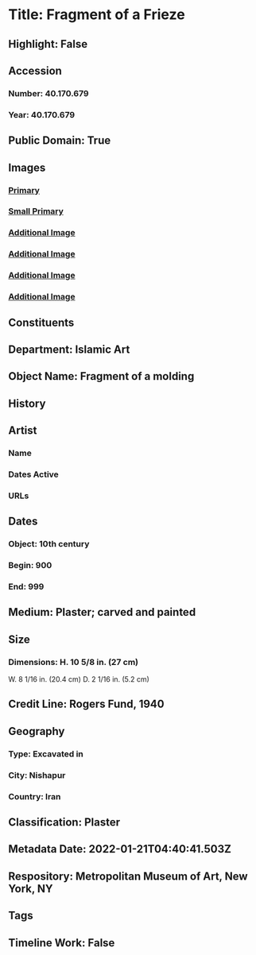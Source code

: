 # Title: Fragment of a Frieze
## Highlight: False
## Accession
### Number: 40.170.679
### Year: 40.170.679
## Public Domain: True
## Images
### [Primary](https://images.metmuseum.org/CRDImages/is/original/wb-40.170.679.JPG)
### [Small Primary](https://images.metmuseum.org/CRDImages/is/web-large/wb-40.170.679.JPG)
### [Additional Image](https://images.metmuseum.org/CRDImages/is/original/wb-40.170.679b.JPG)
### [Additional Image](https://images.metmuseum.org/CRDImages/is/original/wb-40.170.679c.JPG)
### [Additional Image](https://images.metmuseum.org/CRDImages/is/original/wb-40.170.679d.JPG)
### [Additional Image](https://images.metmuseum.org/CRDImages/is/original/wb-40.170.679e.JPG)
## Constituents
## Department: Islamic Art
## Object Name: Fragment of a molding
## History
## Artist
### Name
### Dates Active
### URLs
## Dates
### Object: 10th century
### Begin: 900
### End: 999
## Medium: Plaster; carved and painted
## Size
### Dimensions: H. 10 5/8 in. (27 cm)
W. 8 1/16 in. (20.4 cm)
D. 2 1/16 in. (5.2 cm)
## Credit Line: Rogers Fund, 1940
## Geography
### Type: Excavated in
### City: Nishapur
### Country: Iran
## Classification: Plaster
## Metadata Date: 2022-01-21T04:40:41.503Z
## Respository: Metropolitan Museum of Art, New York, NY
## Tags
## Timeline Work: False